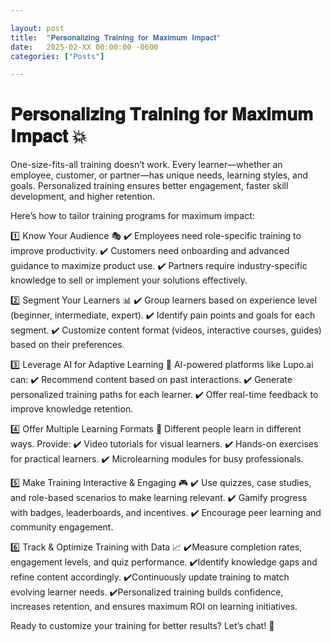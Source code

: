 ```yaml
---

layout: post
title:  "𝐏𝐞𝐫𝐬𝐨𝐧𝐚𝐥𝐢𝐳𝐢𝐧𝐠 𝐓𝐫𝐚𝐢𝐧𝐢𝐧𝐠 𝐟𝐨𝐫 𝐌𝐚𝐱𝐢𝐦𝐮𝐦 𝐈𝐦𝐩𝐚𝐜𝐭"
date:   2025-02-XX 00:00:00 -0600
categories: ["Posts"] 

---
```


# 𝐏𝐞𝐫𝐬𝐨𝐧𝐚𝐥𝐢𝐳𝐢𝐧𝐠 𝐓𝐫𝐚𝐢𝐧𝐢𝐧𝐠 𝐟𝐨𝐫 𝐌𝐚𝐱𝐢𝐦𝐮𝐦 𝐈𝐦𝐩𝐚𝐜𝐭 💥

One-size-fits-all training doesn’t work. Every learner—whether an employee, customer, or partner—has unique needs, learning styles, and goals. Personalized training ensures better engagement, faster skill development, and higher retention.

Here’s how to tailor training programs for maximum impact:

1️⃣ Know Your Audience 🎭
✔️ Employees need role-specific training to improve productivity.
✔️ Customers need onboarding and advanced guidance to maximize product use.
✔️ Partners require industry-specific knowledge to sell or implement your solutions effectively.

2️⃣ Segment Your Learners 📊
✔️ Group learners based on experience level (beginner, intermediate, expert).
✔️ Identify pain points and goals for each segment.
✔️ Customize content format (videos, interactive courses, guides) based on their preferences.

3️⃣ Leverage AI for Adaptive Learning 🤖
AI-powered platforms like Lupo.ai can:
✔️ Recommend content based on past interactions.
✔️ Generate personalized training paths for each learner.
✔️ Offer real-time feedback to improve knowledge retention.

4️⃣ Offer Multiple Learning Formats 🎥
Different people learn in different ways. Provide:
✔️ Video tutorials for visual learners.
✔️ Hands-on exercises for practical learners.
✔️ Microlearning modules for busy professionals.

5️⃣ Make Training Interactive & Engaging 🎮
✔️ Use quizzes, case studies, and role-based scenarios to make learning relevant.
✔️ Gamify progress with badges, leaderboards, and incentives.
✔️ Encourage peer learning and community engagement.

6️⃣ Track & Optimize Training with Data 📈
✔️Measure completion rates, engagement levels, and quiz performance.
✔️Identify knowledge gaps and refine content accordingly.
✔️Continuously update training to match evolving learner needs.
✔️Personalized training builds confidence, increases retention, and ensures maximum ROI on learning initiatives.

Ready to customize your training for better results? Let’s chat! 💬